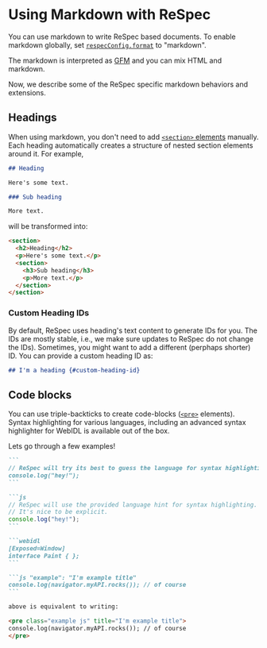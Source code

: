 # Using Markdown with ReSpec

You can use markdown to write ReSpec based documents. To enable markdown globally, set [`respecConfig.format`](format) to "markdown".

The markdown is interpreted as [GFM](https://guides.github.com/features/mastering-markdown/) and you can mix HTML and markdown.

Now, we describe some of the ReSpec specific markdown behaviors and extensions.

## Headings

When using markdown, you don't need to add [`<section>` elements](section) manually. Each heading automatically creates a structure of nested section elements around it. For example,

```markdown
## Heading

Here's some text.

### Sub heading

More text.
```

will be transformed into:

```html
<section>
  <h2>Heading</h2>
  <p>Here's some text.</p>
  <section>
    <h3>Sub heading</h3>
    <p>More text.</p>
  </section>
</section>
```

### Custom Heading IDs

By default, ReSpec uses heading's text content to generate IDs for you. The IDs are mostly stable, i.e., we make sure updates to ReSpec do not change the IDs). Sometimes, you might want to add a different (perphaps shorter) ID. You can provide a custom heading ID as:

```markdown
## I'm a heading {#custom-heading-id}
```

## Code blocks

You can use triple-backticks to create code-blocks ([`<pre>`](pre-and-code-elements) elements). Syntax highlighting for various languages, including an advanced syntax highlighter for WebIDL is available out of the box.

Lets go through a few examples!

````markdown "example": "A simple code-block."
```
// ReSpec will try its best to guess the language for syntax highlighting.
console.log("hey!");
```
````

````markdown "example": "A simple code-block with language hint."
```js
// ReSpec will use the provided language hint for syntax highlighting.
// It's nice to be explicit.
console.log("hey!");
```
````

````markdown "example": "A WebIDL block."
```webidl
[Exposed=Window]
interface Paint { };
```
````

````markdown "example": "A pre.example."
```js "example": "I'm example title"
console.log(navigator.myAPI.rocks()); // of course
```

above is equivalent to writing:

<pre class="example js" title="I'm example title">
console.log(navigator.myAPI.rocks()); // of course
</pre>
````
